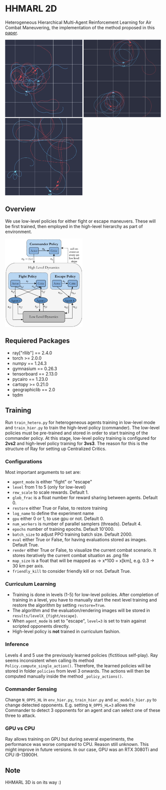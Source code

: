 # HHMARL 2D

Heterogeneous Hierarchical Multi-Agent Reinforcement Learning for Air Combat Maneuvering, the implementation of the method proposed in this [paper](https://arxiv.org/abs/2309.11247).

<img src="img/hier_pol.png" width="250"> <img src="img/fight_pol.png" width="250"> <img src="img/esc_pol.png" width="250">

## Overview

We use low-level policies for either fight or escape maneuvers. These will be first trained, then employed in the high-level hierarchy as part of environment.

<img src="img/policies.png" width="250">

## Requiered Packages 

- ray["rllib"] == 2.4.0
- torch >= 2.0.0
- numpy == 1.24.3
- gymnasium == 0.26.3
- tensorboard == 2.13.0
- pycairo == 1.23.0
- cartopy >= 0.21.0
- geographiclib == 2.0
- tqdm

## Training

Run `train_hetero.py` for heterogeneous agents training in low-level mode and `train_hier.py` to train the high-level policy (commander). The low-level policies must be pre-trained and stored in order to start training of the commander policy. At this stage, low-level policy training is configured for **2vs2** and high-level policy training for **3vs3**. The reason for this is the structure of Ray for setting up Centralized Critics.

### Configurations
Most important arguments to set are:

- `agent_mode` is either "fight" or "escape"
- `level` from 1 to 5 (only for low-level)
- `rew_scale` to scale rewards. Default 1.
- `glob_frac` is a float number for reward sharing between agents. Default 0.
- `restore` either True or False, to restore training
- `log_name` to define the experiment name
- `gpu` either 0 or 1, to use gpu or not. Default 0.
- `num_workers` is number of parallel samplers (threads). Default 4.
- `epochs` number of training epochs. Default 10'000.
- `batch_size` to adjust PPO training batch size. Default 2000.
- `eval` either True or False, for having evaluations stored as images. Default True.
- `render` either True or False, to visualize the current combat scenario. It stores iteratively the current combat situation as .png file
- `map_size` is a float that will be mapped as -> x*100 = x[km], e.g. 0.3 -> 30 km per axis. 
- `friendly_kill` to consider friendly kill or not. Default True.

### Curriculum Learning

- Training is done in levels (1-5) for low-level policies. After completion of training in a level, you have to manually start the next level training and restore the algorithm by setting `restore=True`. 
- The algorithm and the evaluation/rendering images will be stored in `results/levelX_{fight/escape}`. 
- When `agent_mode` is set to "escape", `level=3` is set to train against scripted opponents directly.
- High-level policy is **not** trained in curriculum fashion.

### Inference

Levels 4 and 5 use the previously learned policies (fictitious self-play). Ray seems inconsistent when calling its method `Policy.compute_single_action()`. Therefore, the learned policies will be stored in folder `policies` from level 3 onwards. The actions will then be computed manually inside the method `_policy_actions()`.

### Commander Sensing
Change `N_OPPS_HL` in `env_hier.py`, `train_hier.py` and `ac_models_hier.py` to change detected opponents. E.g. setting `N_OPPS_HL=3` allows the Commander to detect 3 opponents for an agent and can select one of these three to attack.

### GPU vs CPU
Ray allows training on GPU but during several experiments, the performance was worse compared to CPU. Reason still unknown. This might improve in future versions. In our case, GPU was an RTX 3080Ti and CPU i9-13900H.

## Note
HHMARL 3D is on its way :) 
